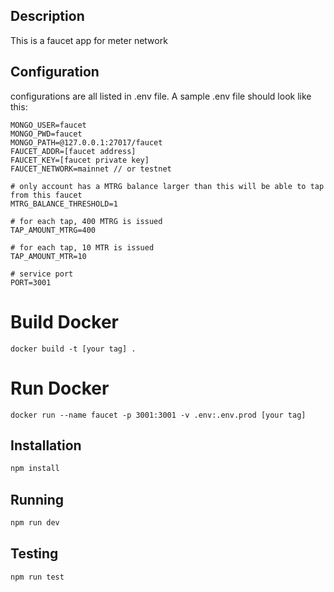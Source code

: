 ## Description

This is a faucet app for meter network

## Configuration

configurations are all listed in .env file. A sample .env file should look like this:

```
MONGO_USER=faucet
MONGO_PWD=faucet
MONGO_PATH=@127.0.0.1:27017/faucet
FAUCET_ADDR=[faucet address]
FAUCET_KEY=[faucet private key]
FAUCET_NETWORK=mainnet // or testnet

# only account has a MTRG balance larger than this will be able to tap from this faucet
MTRG_BALANCE_THRESHOLD=1

# for each tap, 400 MTRG is issued
TAP_AMOUNT_MTRG=400

# for each tap, 10 MTR is issued
TAP_AMOUNT_MTR=10

# service port
PORT=3001
```

# Build Docker

```
docker build -t [your tag] .
```

# Run Docker

```
docker run --name faucet -p 3001:3001 -v .env:.env.prod [your tag]
```

## Installation

```bash
npm install
```

## Running

```bash
npm run dev
```

## Testing

```bash
npm run test
```
